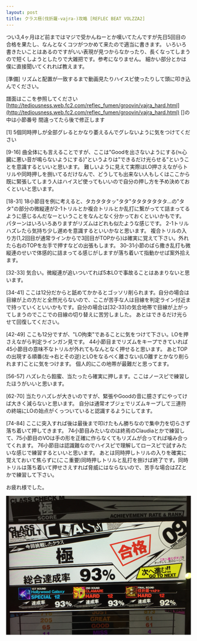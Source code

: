 ```yaml
---
layout: post
title: クラス極(伐折羅-vajra-)攻略 [REFLEC BEAT VOLZZA2]
---
```


つい3,4ヶ月ほど前まではマジで受かんねーとか嘆いてたんですが先日5回目の合格を果たし、なんとなくコツがつかめて来たので適当に書きます。
いろいろ書きたいことはあるのですがいい表現が見つからなかったり、長くなってしまうので短くしようとしたりで大雑把です。参考になりません。
細かい部分とかは僕に直接聞いてくれれば教えます。

[準備]
リズムと配置が一致するまで動画見たりハイスピ使ったりして頭に叩き込んでください。

譜面はここを参照してください
[http://tediousness.web.fc2.com/reflec_fumen/groovin/vajra_hard.html](http://tediousness.web.fc2.com/reflec_fumen/groovin/vajra_hard.html)
[]の中は小節番号 間違ってたら後で修正します

[1]
5個同時押しが全部グレるとかなり萎えるんでグレないように気をつけてください

[9-16]
曲全体にも言えることですが、ここは"Goodを出さないようにする(≒心臓に悪い音が鳴らないようにする)"というよりは"できるだけ光らせる"ということを意識するといいと思います。
難しいように見えて実際はLO押さえながらトリルや同時押しを捌いてるだけなんで、どうしても出来ない人もしくはここから既に緊張してしまう人はハイスピ使ってもいいので自分の押し方を予め決めておくといいと思います。

[18-31]
18小節目を例に考えると、タカタタタッ"タタ"タタタタタタタ...の"タタ"の部分の微縦連が2-1トリルとか複合トリルとか乱打に繋がってて詰まってるように感じるんだなーということをなんとなく分かっておくといいかもです。
パターンはいろいろありますがリズムはどれも似たような感じです。
2-1トリルハズレたら気持ち少し遅めを意識するといいかなと思います。
複合トリルの入り方(1,2回目が通常ラインからで3回目がTOPから)は確実に覚えて下さい。外れたら右のTOPを左手で押すなどの出張もします。
30-31小節のばら撒き乱打も微縦連のせいで体感的に詰まってる感じがしますが落ち着いて指動かせば案外拾えます。

[32-33]
気合い。微縦連が追いついてれば5本LOで事故ることはあまりないと思います。

[34-41]
ここは12分だからと舐めてかかるとゴッソリ削られます。自分の場合は目線が上の方だと全然光らないので、ここが苦手な人は目線を判定ライン付近まで持っていくといいかもです。自分の場合は[32-33]の気合地帯で目線が上がってしまうのでここでの目線の切り替えに苦労しました。
あとはできるだけ光らせて回復してください。

[42-49]
ここも12分ですが、"LO拘束"であることに気をつけて下さい。LOを押さえながら判定ラインガン見です。
44小節目までリズムをキープできていれば45小節目の意味不なトリルが外れてもなんとなく押せると思います。
あとTOPの出現する順番(左→右とその逆)とLOをなるべく離さない(LO離すとかなり削られます)ことに気をつけます。
個人的にこの地帯が最難だと思ってます。

[56-57]
ハズレたら餡蜜、当たったら確実に押します。ここはノースピで練習したほうがいいと思います。

[62-70]
当たりハズレが大きいのですが、緊張やGoodの音に臆さずにやってけば大きく減らないと思います。
自分は通常オブジェでリズムキープして三連符の終端にLOの始点がくっついていると認識するようにしてます。

[74-84]
ここに突入すれば後は最後まで叩けたもん勝ちなので集中力を切らさず落ち着いて押してきます。
74小節目みたいなのは終焉のClaudiaとかで練習して、75小節目のVOは手の形を正確に作らなくてもリズムが合ってれば噛み合ってくれます。
76小節目は認識難なのでハイスピで理解してロースピで試すみたいな感じで練習するといいと思います。
あとは同時押しトリルの入りを確実に覚えておいて焦らずに(ここ重要)同時押しトリルと乱打を捌けば終了です。同時トリルは落ち着いて押せさえすれば脅威にはならないので、苦手な場合はZZとかで練習して下さい。


お疲れ様でした。

![3nawa-kun.github.io/images/IMG_9276.JPG](/images/IMG_9276.JPG)

